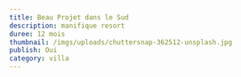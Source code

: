```yaml
---
title: Beau Projet dans le Sud
description: manifique resort
duree: 12 mois
thumbnail: /imgs/uploads/chuttersnap-362512-unsplash.jpg
publish: Oui
category: villa
---
```








